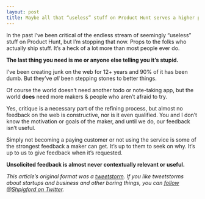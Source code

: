 ```yaml
---
layout: post
title: Maybe all that “useless” stuff on Product Hunt serves a higher purpose?
---
```


In the past I’ve been critical of the endless stream of seemingly “useless” stuff on Product Hunt, but I’m stopping that now. Props to the folks who actually ship stuff. It’s a heck of a lot more than most people ever do.

**The last thing you need is me or anyone else telling you it’s stupid.**

I’ve been creating junk on the web for 12+ years and 90% of it has been dumb. But they’ve _all_ been stepping stones to better things.

Of course the world doesn’t need another todo or note-taking app, but the world **does** need more makers & people who aren’t afraid to try.

Yes, critique is a necessary part of the refining process, but almost no feedback on the web is constructive, nor is it even qualified. You and I don’t know the motivation or goals of the maker, and until we do, our feedback isn’t useful.

Simply not becoming a paying customer or not using the service is some of the strongest feedback a maker can get. It’s up to them to seek on why. It’s up to us to give feedback when it’s requested.

**Unsolicited feedback is almost never contextually relevant or useful.**

_This article’s original format was a [tweetstorm](https://twitter.com/Shpigford/status/729724033781092352). If you like tweetstorms about startups and business and other boring things, you can [follow @Shpigford on Twitter](https://twitter.com/Shpigford)._
